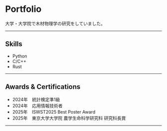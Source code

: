 # Portfolio

大学・大学院で木材物理学の研究をしていました。

---

## Skills
- Python
- C/C++
- Rust

---

## Awards & Certifications
- 2024年　統計検定準1級
- 2024年　応用情報技術者
- 2025年　ISWST2025 Best Poster Award
- 2025年　東京大学大学院 農学生命科学研究科 研究科長賞

---
